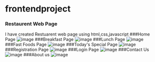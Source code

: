 # frontendproject

### Restaurent Web Page
I have created Restuarent web page using html,css,javascript
###Home Page
![image](https://user-images.githubusercontent.com/88316388/128040712-1749652a-1e19-4741-982b-7ac126cde2ac.png)
###Breakfast Page
![image](https://user-images.githubusercontent.com/88316388/128040864-76a1c609-1234-46ae-8469-2a1dfa4113bc.png)
###Lunch Page
![image](https://user-images.githubusercontent.com/88316388/128042809-90734a7e-ccb9-4f9b-9c73-2bf85cdbef1e.png)
###Fast Foods Page
![image](https://user-images.githubusercontent.com/88316388/128043189-fcf81415-54ba-40c9-8651-cd950dceaeed.png)
###Today's Special Page
![image](https://user-images.githubusercontent.com/88316388/128043407-a1bd1e90-594f-498b-8a7c-d9b41943eee5.png)
###Registration Page
![image](https://user-images.githubusercontent.com/88316388/128040967-a90d4523-f780-4311-b885-41af6d844cab.png)
###Login Page
![image](https://user-images.githubusercontent.com/88316388/128041547-a3139962-3825-422a-99f9-f66c4078f944.png)
###Contact Us
![image](https://user-images.githubusercontent.com/88316388/128041690-0f5fe33d-89c9-421f-b89f-515a33b3eafe.png)
###About us
![image](https://user-images.githubusercontent.com/88316388/128042883-2a49a301-d9a1-45f3-8fda-8f648c274224.png)




